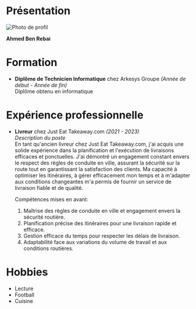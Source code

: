 # Présentation

![Photo de profil](https://www.bootformation.com/images/tssr_detail.png)

**Ahmed Ben Rebai**

# Formation

- **Diplôme de Technicien Informatique** chez Arkesys Groupe *(Année de début - Année de fin)*  
  Diplôme obtenu en informatique

# Expérience professionnelle

- **Livreur** chez Just Eat Takeaway.com *(2021 - 2023)*  
  _Description du poste_  
  En tant qu'ancien livreur chez Just Eat Takeaway.com, j'ai acquis une solide expérience dans la planification et l'exécution de livraisons efficaces et ponctuelles. J'ai démontré un engagement constant envers le respect des règles de conduite en ville, assurant la sécurité sur la route tout en garantissant la satisfaction des clients. Ma capacité à optimiser les itinéraires, à gérer efficacement mon temps et à m'adapter aux conditions changeantes m'a permis de fournir un service de livraison fiable et de qualité.

  Compétences mises en avant:
  1. Maîtrise des règles de conduite en ville et engagement envers la sécurité routière.
  2. Planification précise des itinéraires pour une livraison rapide et efficace.
  3. Gestion efficace du temps pour respecter les délais de livraison.
  4. Adaptabilité face aux variations du volume de travail et aux conditions routières.

# Hobbies

- Lecture
- Football
- Cuisine
